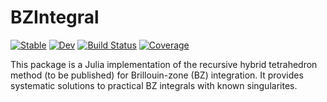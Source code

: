 # BZIntegral

[![Stable](https://img.shields.io/badge/docs-stable-blue.svg)](https://SelimLin.github.io/BZIntegral.jl/stable)
[![Dev](https://img.shields.io/badge/docs-dev-blue.svg)](https://SelimLin.github.io/BZIntegral.jl/dev)
[![Build Status](https://github.com/SelimLin/BZIntegral.jl/actions/workflows/CI.yml/badge.svg?branch=main)](https://github.com/SelimLin/BZIntegral.jl/actions/workflows/CI.yml?query=branch%3Amain)
[![Coverage](https://codecov.io/gh/SelimLin/BZIntegral.jl/branch/main/graph/badge.svg)](https://codecov.io/gh/SelimLin/BZIntegral.jl)

This package is a Julia implementation of the recursive hybrid tetrahedron method (to be published) for Brillouin-zone (BZ) integration. It provides systematic solutions to practical BZ integrals with known singularites.
